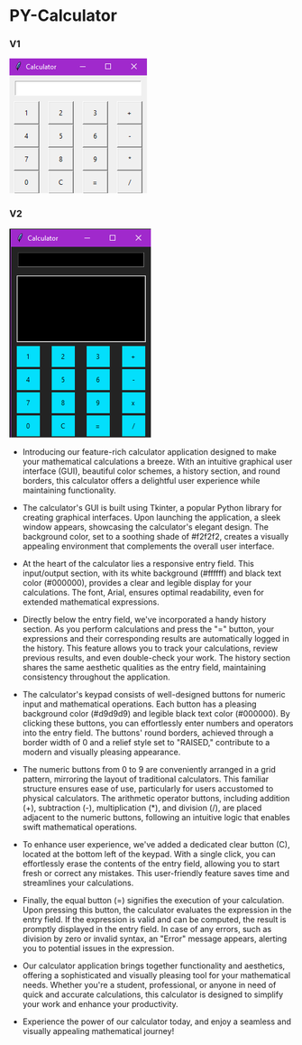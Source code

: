 # PY-Calculator

### V1
![V1 Image](https://github.com/AiDarkEzio/py-calculator/blob/main/Screenshot%20(46).png?raw=true)

### V2
![V2 Image](https://github.com/AiDarkEzio/py-calculator/blob/main/Screenshot%20(45).png?raw=true)

- Introducing our feature-rich calculator application designed to make your mathematical calculations a breeze. With an intuitive graphical user interface (GUI), beautiful color schemes, a history section, and round borders, this calculator offers a delightful user experience while maintaining functionality.

- The calculator's GUI is built using Tkinter, a popular Python library for creating graphical interfaces. Upon launching the application, a sleek window appears, showcasing the calculator's elegant design. The background color, set to a soothing shade of #f2f2f2, creates a visually appealing environment that complements the overall user interface.

- At the heart of the calculator lies a responsive entry field. This input/output section, with its white background (#ffffff) and black text color (#000000), provides a clear and legible display for your calculations. The font, Arial, ensures optimal readability, even for extended mathematical expressions.

- Directly below the entry field, we've incorporated a handy history section. As you perform calculations and press the "=" button, your expressions and their corresponding results are automatically logged in the history. This feature allows you to track your calculations, review previous results, and even double-check your work. The history section shares the same aesthetic qualities as the entry field, maintaining consistency throughout the application.

- The calculator's keypad consists of well-designed buttons for numeric input and mathematical operations. Each button has a pleasing background color (#d9d9d9) and legible black text color (#000000). By clicking these buttons, you can effortlessly enter numbers and operators into the entry field. The buttons' round borders, achieved through a border width of 0 and a relief style set to "RAISED," contribute to a modern and visually pleasing appearance.

- The numeric buttons from 0 to 9 are conveniently arranged in a grid pattern, mirroring the layout of traditional calculators. This familiar structure ensures ease of use, particularly for users accustomed to physical calculators. The arithmetic operator buttons, including addition (+), subtraction (-), multiplication (*), and division (/), are placed adjacent to the numeric buttons, following an intuitive logic that enables swift mathematical operations.

- To enhance user experience, we've added a dedicated clear button (C), located at the bottom left of the keypad. With a single click, you can effortlessly erase the contents of the entry field, allowing you to start fresh or correct any mistakes. This user-friendly feature saves time and streamlines your calculations.

- Finally, the equal button (=) signifies the execution of your calculation. Upon pressing this button, the calculator evaluates the expression in the entry field. If the expression is valid and can be computed, the result is promptly displayed in the entry field. In case of any errors, such as division by zero or invalid syntax, an "Error" message appears, alerting you to potential issues in the expression.

- Our calculator application brings together functionality and aesthetics, offering a sophisticated and visually pleasing tool for your mathematical needs. Whether you're a student, professional, or anyone in need of quick and accurate calculations, this calculator is designed to simplify your work and enhance your productivity.

- Experience the power of our calculator today, and enjoy a seamless and visually appealing mathematical journey!
